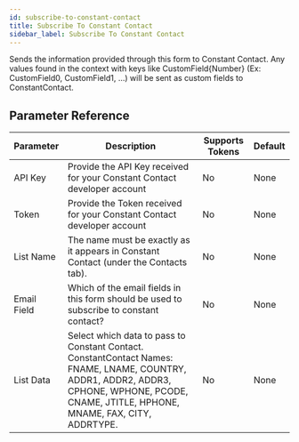 ```yaml
---
id: subscribe-to-constant-contact
title: Subscribe To Constant Contact
sidebar_label: Subscribe To Constant Contact
---
```



Sends the information provided through this form to Constant Contact. Any values found in the context with keys like CustomField{Number} (Ex: CustomField0, CustomField1, ...) will be sent as custom fields to ConstantContact.

## Parameter Reference
| Parameter | Description | Supports Tokens | Default |
| -- | -- | -- | -- |
| API Key | Provide the API Key received for your Constant Contact developer account | No | None |
| Token | Provide the Token received for your Constant Contact developer account | No | None |
| List Name | The name must be exactly as it appears in Constant Contact (under the Contacts tab). | No | None |
| Email Field | Which of the email fields in this form should be used to subscribe to constant contact? | No | None |
| List Data | Select which data to pass to Constant Contact. ConstantContact Names: FNAME, LNAME, COUNTRY, ADDR1, ADDR2, ADDR3, CPHONE, WPHONE, PCODE, CNAME, JTITLE, HPHONE, MNAME, FAX, CITY, ADDRTYPE. | No | None |
